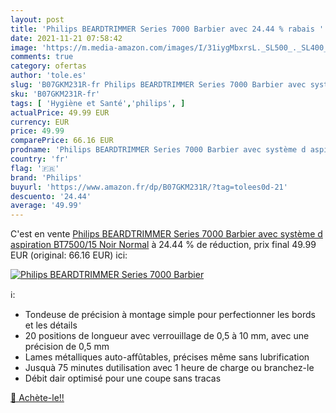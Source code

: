 ```yaml
---
layout: post
title: 'Philips BEARDTRIMMER Series 7000 Barbier avec 24.44 % rabais '
date: 2021-11-21 07:58:42
image: 'https://m.media-amazon.com/images/I/31iygMbxrsL._SL500_._SL400_.jpg'
comments: true
category: ofertas
author: 'tole.es'
slug: 'B07GKM231R-fr Philips BEARDTRIMMER Series 7000 Barbier avec système d...'
sku: 'B07GKM231R-fr'
tags: [ 'Hygiène et Santé','philips', ]
actualPrice: 49.99 EUR
currency: EUR
price: 49.99
comparePrice: 66.16 EUR
prodname: 'Philips BEARDTRIMMER Series 7000 Barbier avec système d aspiration BT7500/15  Noir  Normal'
country: 'fr'
flag: '🇫🇷'
brand: 'Philips'
buyurl: 'https://www.amazon.fr/dp/B07GKM231R/?tag=tolees0d-21'
descuento: '24.44'
average: '49.99'
---
```


C'est en vente [Philips BEARDTRIMMER Series 7000 Barbier avec système d aspiration BT7500/15  Noir  Normal](https://www.amazon.fr/dp/B07GKM231R/?tag=tolees0d-21)  à  24.44 % de réduction, prix final  49.99 EUR (original: 66.16 EUR) ici:

[![Philips BEARDTRIMMER Series 7000 Barbier](https://m.media-amazon.com/images/I/31iygMbxrsL._SL500_._SL400_.jpg)](https://www.amazon.fr/dp/B07GKM231R/?tag=tolees0d-21)

ℹ️:

- Tondeuse de précision à montage simple pour perfectionner les bords et les détails
- 20 positions de longueur avec verrouillage de 0,5 à 10 mm, avec une précision de 0,5 mm
- Lames métalliques auto-affûtables, précises même sans lubrification
- Jusquà 75 minutes dutilisation avec 1 heure de charge ou branchez-le
- Débit dair optimisé pour une coupe sans tracas

[🛒 Achète-le!!](https://www.amazon.fr/dp/B07GKM231R/?tag=tolees0d-21)

